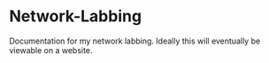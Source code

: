 # Network-Labbing

Documentation for my network labbing. Ideally this will eventually be viewable on a website.
